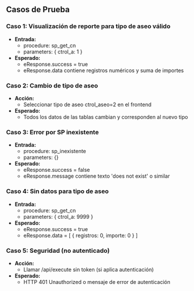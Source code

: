 ## Casos de Prueba

### Caso 1: Visualización de reporte para tipo de aseo válido
- **Entrada:**
  - procedure: sp_get_cn
  - parameters: { ctrol_a: 1 }
- **Esperado:**
  - eResponse.success = true
  - eResponse.data contiene registros numéricos y suma de importes

### Caso 2: Cambio de tipo de aseo
- **Acción:**
  - Seleccionar tipo de aseo ctrol_aseo=2 en el frontend
- **Esperado:**
  - Todos los datos de las tablas cambian y corresponden al nuevo tipo

### Caso 3: Error por SP inexistente
- **Entrada:**
  - procedure: sp_inexistente
  - parameters: {}
- **Esperado:**
  - eResponse.success = false
  - eResponse.message contiene texto 'does not exist' o similar

### Caso 4: Sin datos para tipo de aseo
- **Entrada:**
  - procedure: sp_get_cn
  - parameters: { ctrol_a: 9999 }
- **Esperado:**
  - eResponse.success = true
  - eResponse.data = [ { registros: 0, importe: 0 } ]

### Caso 5: Seguridad (no autenticado)
- **Acción:**
  - Llamar /api/execute sin token (si aplica autenticación)
- **Esperado:**
  - HTTP 401 Unauthorized o mensaje de error de autenticación
